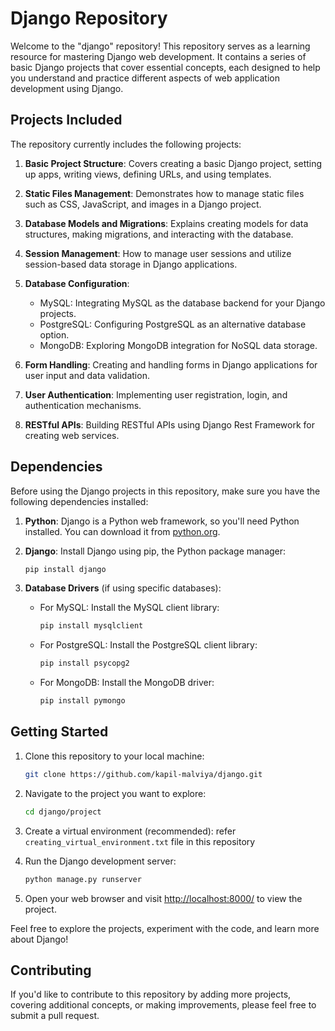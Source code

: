 # Django Repository

Welcome to the "django" repository! This repository serves as a learning resource for mastering Django 
web development. It contains a series of basic Django projects that cover essential concepts, each designed to 
help you understand and practice different aspects of web application development using Django.

## Projects Included

The repository currently includes the following projects:

1. **Basic Project Structure**: Covers creating a basic Django project, setting up apps, writing views, defining URLs, and using templates.

2. **Static Files Management**: Demonstrates how to manage static files such as CSS, JavaScript, and images in a Django project.

3. **Database Models and Migrations**: Explains creating models for data structures, making migrations, and interacting with the database.

4. **Session Management**: How to manage user sessions and utilize session-based data storage in Django applications.

5. **Database Configuration**:
   - MySQL: Integrating MySQL as the database backend for your Django projects.
   - PostgreSQL: Configuring PostgreSQL as an alternative database option.
   - MongoDB: Exploring MongoDB integration for NoSQL data storage.

6. **Form Handling**: Creating and handling forms in Django applications for user input and data validation.

7. **User Authentication**: Implementing user registration, login, and authentication mechanisms.

8. **RESTful APIs**: Building RESTful APIs using Django Rest Framework for creating web services.



## Dependencies

Before using the Django projects in this repository, make sure you have the following dependencies installed:

1. **Python**: Django is a Python web framework, so you'll need Python installed. You can download it from [python.org](https://www.python.org/downloads/).

2. **Django**: Install Django using pip, the Python package manager:
   ```bash
   pip install django
   ```

3. **Database Drivers** (if using specific databases):
   - For MySQL: Install the MySQL client library:
     ```bash
     pip install mysqlclient
     ```
   - For PostgreSQL: Install the PostgreSQL client library:
     ```bash
     pip install psycopg2
     ```
   - For MongoDB: Install the MongoDB driver:
     ```bash
     pip install pymongo
     ```

## Getting Started

1. Clone this repository to your local machine:
   ```bash
   git clone https://github.com/kapil-malviya/django.git
   ```

2. Navigate to the project you want to explore:
   ```bash
   cd django/project
   ```

3. Create a virtual environment (recommended):
    refer ``` creating_virtual_environment.txt ``` file in this repository 


4. Run the Django development server:
   ```bash
   python manage.py runserver
   ```

5. Open your web browser and visit [http://localhost:8000/](http://localhost:8000/) to view the project.

Feel free to explore the projects, experiment with the code, and learn more about Django!

## Contributing

If you'd like to contribute to this repository by adding more projects, covering additional concepts, or making improvements, 
please feel free to submit a pull request.
